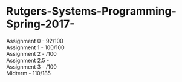 # Rutgers-Systems-Programming-Spring-2017-
 Assignment 0 - 92/100 </br>
 Assignment 1 - 100/100 </br>
 Assignment 2 -   /100 </br>
 Assignment 2.5 -       </br>
 Assignment 3 -   /100 </br>
 Midterm - 110/185 </br>
